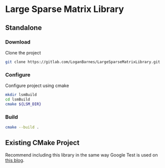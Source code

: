 Large Sparse Matrix Library
===========================


Standalone
----------

### Download

Clone the project

```bash
git clone https://gitlab.com/LoganBarnes/LargeSparseMatrixLibrary.git
```

### Configure

Configure project using cmake

```bash
mkdir lsmBuild
cd lsmBuild
cmake ${LSM_DIR}
```

### Build

```bash
cmake --build .
```


Existing CMake Project
----------------------

Recommend including this library in the same way Google Test is used on [this blog](https://crascit.com/2015/07/25/cmake-gtest/).

